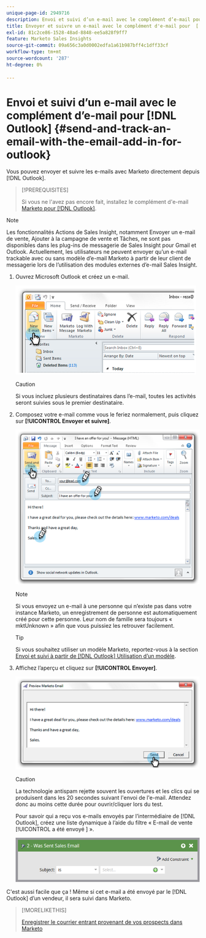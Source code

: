 ```yaml
---
unique-page-id: 2949716
description: Envoi et suivi d’un e-mail avec le complément d’e-mail pour  [!DNL Outlook] - Documents Marketo - Documentation du produit
title: Envoyer et suivre un e-mail avec le complément d'e-mail pour  [!DNL Outlook]
exl-id: 81c2ce86-1528-48ad-8848-ee5a828f9ff7
feature: Marketo Sales Insights
source-git-commit: 09a656c3a0d0002edfa1a61b987bff4c1dff33cf
workflow-type: tm+mt
source-wordcount: '287'
ht-degree: 0%

---
```


# Envoi et suivi d’un e-mail avec le complément d’e-mail pour [!DNL Outlook] {#send-and-track-an-email-with-the-email-add-in-for-outlook}

Vous pouvez envoyer et suivre les e-mails avec Marketo directement depuis [!DNL Outlook].

>[!PREREQUISITES]
>
>Si vous ne l&#39;avez pas encore fait, installez le complément d&#39;e-mail [Marketo pour  [!DNL Outlook]](/help/marketo/product-docs/marketo-sales-insight/msi-outlook-plugin/install-the-marketo-email-add-in-for-outlook-with-a-registration-code.md).

>[!NOTE]
>
>Les fonctionnalités Actions de Sales Insight, notamment Envoyer un e-mail de vente, Ajouter à la campagne de vente et Tâches, ne sont pas disponibles dans les plug-ins de messagerie de Sales Insight pour Gmail et Outlook. Actuellement, les utilisateurs ne peuvent envoyer qu’un e-mail trackable avec ou sans modèle d’e-mail Marketo à partir de leur client de messagerie lors de l’utilisation des modules externes d’e-mail Sales Insight.

1. Ouvrez Microsoft Outlook et créez un e-mail.

   ![](assets/image2014-9-23-16-3a6-3a46.png)

   >[!CAUTION]
   >
   >Si vous incluez plusieurs destinataires dans l’e-mail, toutes les activités seront suivies sous le premier destinataire.

1. Composez votre e-mail comme vous le feriez normalement, puis cliquez sur **[!UICONTROL Envoyer et suivre]**.

   ![](assets/image2014-9-23-16-3a7-3a1.png)

   >[!NOTE]
   >
   >Si vous envoyez un e-mail à une personne qui n’existe pas dans votre instance Marketo, un enregistrement de personne est automatiquement créé pour cette personne. Leur nom de famille sera toujours « mktUnknown » afin que vous puissiez les retrouver facilement.

   >[!TIP]
   >
   >Si vous souhaitez utiliser un modèle Marketo, reportez-vous à la section [Envoi et suivi à partir de [!DNL Outlook] Utilisation d’un modèle](/help/marketo/product-docs/marketo-sales-insight/msi-outlook-plugin/send-and-track-from-outlook-using-a-marketo-template.md).

1. Affichez l’aperçu et cliquez sur **[!UICONTROL Envoyer]**.

   ![](assets/image2014-9-23-16-3a7-3a13.png)

   >[!CAUTION]
   >
   >La technologie antispam rejette souvent les ouvertures et les clics qui se produisent dans les 20 secondes suivant l&#39;envoi de l&#39;e-mail. Attendez donc au moins cette durée pour ouvrir/cliquer lors du test.

   Pour savoir qui a reçu vos e-mails envoyés par l’intermédiaire de [!DNL Outlook], créez une liste dynamique à l’aide du filtre « E-mail de vente [!UICONTROL  a été envoyé ] ».

   ![](assets/was-sent-sales-email.png)

C&#39;est aussi facile que ça ! Même si cet e-mail a été envoyé par le [!DNL Outlook] d’un vendeur, il sera suivi dans Marketo.

>[!MORELIKETHIS]
>
>[Enregistrer le courrier entrant provenant de vos prospects dans Marketo](/help/marketo/product-docs/marketo-sales-insight/using-msi/log-inbound-mail-from-your-leads-in-marketo.md)
